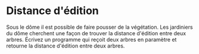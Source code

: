 # Distance d'édition
Sous le dôme il est possible de faire pousser de la végétation. Les jardiniers du dôme cherchent une façon de trouver la distance d'édition entre deux arbres. Écrivez un programme qui reçoit deux arbres en paramètre et retourne la distance d'édition entre deux arbres.

